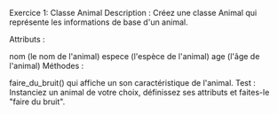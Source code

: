 Exercice 1: Classe Animal
Description :
Créez une classe Animal qui représente les informations de base d'un animal.

Attributs :

nom (le nom de l'animal)
espece (l'espèce de l'animal)
age (l'âge de l'animal)
Méthodes :

faire_du_bruit() qui affiche un son caractéristique de l'animal.
Test :
Instanciez un animal de votre choix, définissez ses attributs et faites-le "faire du bruit".

